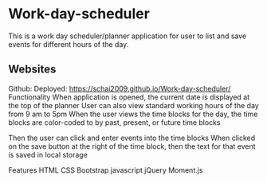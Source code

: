 # Work-day-scheduler

This is a work day scheduler/planner application for user to list and save events for different hours of the day.

## Websites
Github: 
Deployed: https://schai2009.github.io/Work-day-scheduler/
Functionality
When application is opened, the current date is displayed at the top of the planner
User can also view standard working hours of the day from 9 am to 5pm
When the user views the time blocks for the day, the time blocks are color-coded to by past, present, or future time blocks

Then the user can click and enter events into the time blocks
When clicked on the save button at the right of the time block, then the text for that event is saved in local storage

Features
HTML
CSS
Bootstrap
javascript
jQuery
Moment.js


